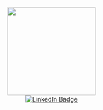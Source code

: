 <div id="header" align="center">
  <img src="https://i.giphy.com/media/v1.Y2lkPTc5MGI3NjExa2dzeHR5N2trbm5tZ3hlNHIzdWJwM29qcGhqdmIxc2Y1ZWoyZ3UxdyZlcD12MV9pbnRlcm5hbF9naWZfYnlfaWQmY3Q9cw/2vN72ia7o9FWOxN8IL/giphy.gif" width="200"/>
</div>

<div id="badges" align='center'>
  <a href="www.linkedin.com/in/abhishek-sharma-957025214">
  <img src="https://img.shields.io/badge/LinkedIn-blue?style=for-the-badge&logo=linkedin&logoColor=white" alt="LinkedIn Badge"/>
  </a>
</div>

<div id="views" align="center">
  <img src="https://komarev.com/ghpvc/?username=abhishek19-sh&style=flat-square&color=blue" alt=""/>
</div>


